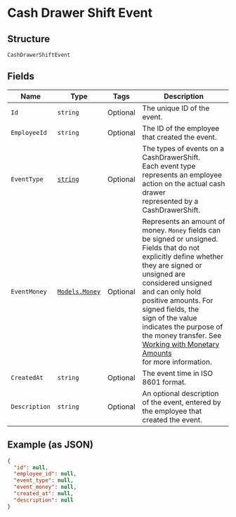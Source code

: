 
# Cash Drawer Shift Event

## Structure

`CashDrawerShiftEvent`

## Fields

| Name | Type | Tags | Description |
|  --- | --- | --- | --- |
| `Id` | `string` | Optional | The unique ID of the event. |
| `EmployeeId` | `string` | Optional | The ID of the employee that created the event. |
| `EventType` | [`string`](../../doc/models/cash-drawer-event-type.md) | Optional | The types of events on a CashDrawerShift.<br>Each event type represents an employee action on the actual cash drawer<br>represented by a CashDrawerShift. |
| `EventMoney` | [`Models.Money`](../../doc/models/money.md) | Optional | Represents an amount of money. `Money` fields can be signed or unsigned.<br>Fields that do not explicitly define whether they are signed or unsigned are<br>considered unsigned and can only hold positive amounts. For signed fields, the<br>sign of the value indicates the purpose of the money transfer. See<br>[Working with Monetary Amounts](https://developer.squareup.com/docs/build-basics/working-with-monetary-amounts)<br>for more information. |
| `CreatedAt` | `string` | Optional | The event time in ISO 8601 format. |
| `Description` | `string` | Optional | An optional description of the event, entered by the employee that<br>created the event. |

## Example (as JSON)

```json
{
  "id": null,
  "employee_id": null,
  "event_type": null,
  "event_money": null,
  "created_at": null,
  "description": null
}
```

